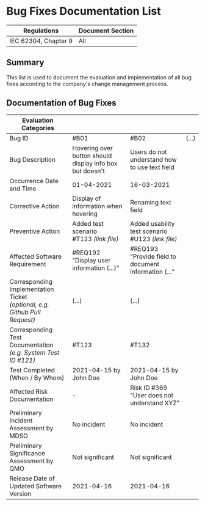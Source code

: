 # Bug Fixes Documentation List

| Regulations          | Document Section |
|----------------------|------------------|
| IEC 62304, Chapter 9 | All              |

## Summary

This list is used to document the evaluation and implementation of all bug fixes according to the company's
change management process.

## Documentation of Bug Fixes

| Evaluation Categories                                                         |                                                          |                                                      |       |
|-------------------------------------------------------------------------------|----------------------------------------------------------|------------------------------------------------------|-------|
| Bug ID                                                                        | #B01                                                     | #B02                                                 | (...) |
| Bug Description                                                               | Hovering over button should display info box but doesn't | Users do not understand how to use text field        |       |
| Occurrence Date and Time                                                      | 01-04-2021                                               | 16-03-2021                                           |       |
| Corrective Action                                                             | Display of information when hovering                     | Renaming text field                                  |       |
| Preventive Action                                                             | Added test scenario #T123 *(link file)*                  | Added usability test scenario #U123 *(link file)*    |       |
| Affected Software Requirement                                                 | #REQ192 "Display user information (...)"                 | #REQ193 "Provide field to document information (..." |       |
| Corresponding Implementation Ticket<br>*(optional, e.g. Github Pull Request)* | (...)                                                    | (...)                                                |       |
| Corresponding Test Documentation<br>*(e.g. System Test ID #121)*              | #T123                                                    | #T132                                                |       |
| Test Completed (When / By Whom)                                               | 2021-04-15 by John Doe                                   | 2021-04-15 by John Doe                               |       |
| Affected Risk Documentation                                                   | -                                                        | Risk ID #369 "User does not understand XYZ"          |       |
| Preliminary Incident Assessment by MDSO                                       | No incident                                              | No incident                                          |       |
| Preliminary Significance Assessment by QMO                                    | Not significant                                          | Not significant                                      |       |
| Release Date of Updated Software Version                                      | 2021-04-16                                               | 2021-04-16                                           |       |

